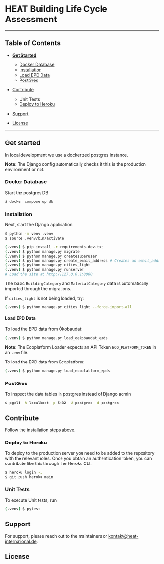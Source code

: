 # HEAT Building Life Cycle Assessment


----

## Table of Contents
* **[Get Started](#get-started)**
  * [Docker Database](#docker-database)
  * [Installation](#installation)
  * [Load EPD Data](#load-epd-data)
  * [PostGres](#postgres)

* [Contribute](#contribute)
  * [Unit Tests](#unit-tests)
  * [Deploy to Heroku](#deploy-to-heroku)
* [Support](#support)
* [License](#license)

----

## Get started
In local development we use a dockerized postgres instance.

**Note:** The Django config automatically checks if this is the production environment or not.


### Docker Database
Start the postgres DB
```Bash
$ docker compose up db
```

### Installation

Next, start the Django application
```Bash
$ python -m venv .venv
$ source .venv/bin/activate

(.venv) $ pip install -r requirements.dev.txt
(.venv) $ python manage.py migrate
(.venv) $ python manage.py createsuperuser
(.venv) $ python manage.py create_email_address # Creates an email_address for the superuser (Needed for all_auth to work)
(.venv) $ python manage.py cities_light
(.venv) $ python manage.py runserver
# Load the site at http://127.0.0.1:8000
```

The basic `BuildingCategory` and `MaterialCategory` data is automatically imported through the migrations.

If `cities_light` is not being loaded, try:
```Bash
(.venv) $ python manage.py cities_light --force-import-all
```

#### Load EPD Data
To load the EPD data from Ökobaudat:
```Bash
(.venv) $ python manage.py load_oekobaudat_epds
```
**Note**: The Ecoplatform Loader expects an API Token `ECO_PLATFORM_TOKEN` in an `.env` file.


To load the EPD data from Ecoplatform:
```Bash
(.venv) $ python manage.py load_ecoplatform_epds
```

### PostGres
To inspect the data tables in postgres instead of Django admin
```Bash
$ pgcli -h localhost -p 5432 -U postgres -d postgres
```


## Contribute

Follow the installation steps [above](#installation).

### Deploy to Heroku
To deploy to the production server you need to be added to the repository with the relevant roles. Once you obtain an authentication token, you can contribute like this through the Heroku CLI.

```Bash
$ heroku login -i
$ git push heroku main
```


### Unit Tests
To execute Unit tests, run
```Bash
(.venv) $ pytest
```

## Support
For support, please reach out to the maintainers or [kontakt@heat-international.de](mailto:kontakt@heat-international.de).

## License
